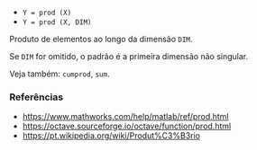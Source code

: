 * `Y = prod (X)`
* `Y = prod (X, DIM)`

Produto de elementos ao longo da dimensão `DIM`.

Se `DIM` for omitido, o padrão é a primeira dimensão não singular.

Veja também: `cumprod`, `sum`.

### Referências

* https://www.mathworks.com/help/matlab/ref/prod.html
* https://octave.sourceforge.io/octave/function/prod.html
* https://pt.wikipedia.org/wiki/Produt%C3%B3rio

